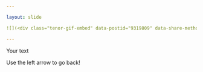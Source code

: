 ```yaml
---

layout: slide

![](<div class="tenor-gif-embed" data-postid="9319809" data-share-method="host" data-width="100%" data-aspect-ratio="1.4814814814814814"><a href="https://tenor.com/view/patrick-star-no-this-is-patrick-spongebob-angry-mad-gif-9319809">Patrick Star No This Is Patrick GIF</a> from <a href="https://tenor.com/search/patrickstar-gifs">Patrickstar GIFs</a></div><script type="text/javascript" async src="https://tenor.com/embed.js"></script>)

---
```


Your text

Use the left arrow to go back!
